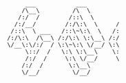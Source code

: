 <pre>
			        		      ___           ___           ___       ___       ___     
			        		     /\__\         /\  \         /\__\     /\__\     /\  \    
			        		    /:/  /        /::\  \       /:/  /    /:/  /    /::\  \   
			        		   /:/__/        /:/\:\  \     /:/  /    /:/  /    /:/\:\  \  
			        		  /::\  \ ___   /::\~\:\  \   /:/  /    /:/  /    /:/  \:\  \ 
			        		 /:/\:\  /\__\ /:/\:\ \:\__\ /:/__/    /:/__/    /:/__/ \:\__\
			        		 \/__\:\/:/  / \:\~\:\ \/__/ \:\  \    \:\  \    \:\  \ /:/  /
			        		      \::/  /   \:\ \:\__\    \:\  \    \:\  \    \:\  /:/  / 
			        		      /:/  /     \:\ \/__/     \:\  \    \:\  \    \:\/:/  /  
			        		     /:/  /       \:\__\        \:\__\    \:\__\    \::/  /   
			        		     \/__/         \/__/         \/__/     \/__/     \/__/    

</pre>
